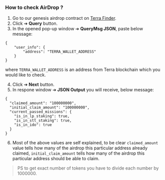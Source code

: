 ### How to check AirDrop ?
1. Go to our genesis airdrop contract on [Terra Finder](https://finder.terra.money/columbus-4/address/terra1q2qprmuva3m93vhjmc7vakhs0h2lelxzlt675p).
2. Click ➔ **Query** button.
3. In the opened pop-up window ➔ **QueryMsg JSON**, paste below message:

```
{
    "user_info": {
        "address": "TERRA_WALLET_ADDRESS"
    }
}
```

where `TERRA_WALLET_ADDRESS` is an address from Terra blockchain which you would like to check.

4. Click ➔ **Next** button.
5. In respone window ➔ **JSON Output** you will receive, below message:

```
{
  "claimed_amount": "100000000",
  "initial_claim_amount": "100000000",
  "current_passed_missions": {
    "is_in_lp_staking": true,
    "is_in_stt_staking": true,
    "is_in_ido": true
  }
}
```

6. Most of the above values are self explained, to be clear `claimed_amount` value tells how many of the airdrop this particular address already claimed, `initial_claim_amount` tells how many of the airdrop this particular address should be able to claim.

> PS to get exact number of tokens you have to divide each number by 1000000.